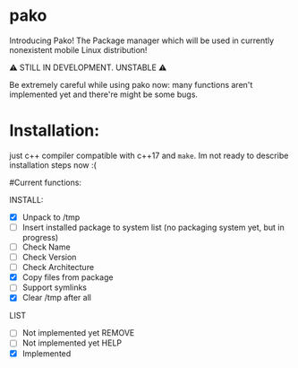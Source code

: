 # pako

Introducing Pako! 
The Package manager which will be used in currently nonexistent mobile Linux distribution!

:warning: STILL IN DEVELOPMENT. UNSTABLE :warning: 

Be extremely careful while using pako now: many functions aren't implemented yet and there're might be some bugs.

# Installation:

just c++ compiler compatible with c++17 and ```make```. Im not ready to describe installation steps now :(

#Current functions:

INSTALL:
- [x] Unpack to /tmp
- [ ] Insert installed package to system list
      (no packaging system yet, but in progress)
- [ ] Check Name
- [ ] Check Version
- [ ] Check Architecture
- [x] Copy files from package 
- [ ] Support symlinks
- [x] Clear /tmp after all

LIST
- [ ] Not implemented yet
REMOVE
- [ ] Not implemented yet
HELP
- [x] Implemented
